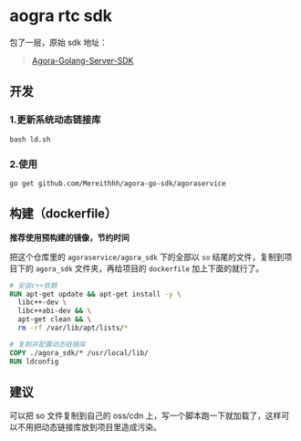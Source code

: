 # aogra rtc sdk

包了一层，原始 sdk 地址：

> [Agora-Golang-Server-SDK](https://github.com/AgoraIO-Extensions/Agora-Golang-Server-SDK)

## 开发

### 1.更新系统动态链接库

```shell
bash ld.sh
```

### 2.使用

```shell
go get github.com/Mereithhh/agora-go-sdk/agoraservice
```

## 构建（dockerfile）
**推荐使用预构建的镜像，节约时间**

把这个仓库里的 `agoraservice/agora_sdk` 下的全部以 `so` 结尾的文件，复制到项目下的 `agora_sdk` 文件夹，再给项目的 `dockerfile` 加上下面的就行了。
```dockerfile
# 安装c++依赖
RUN apt-get update && apt-get install -y \
  libc++-dev \
  libc++abi-dev && \
  apt-get clean && \
  rm -rf /var/lib/apt/lists/*

# 复制并配置动态链接库
COPY ./agora_sdk/* /usr/local/lib/
RUN ldconfig
```

## 建议
可以把 so 文件复制到自己的 oss/cdn 上，写一个脚本跑一下就加载了，这样可以不用把动态链接库放到项目里造成污染。